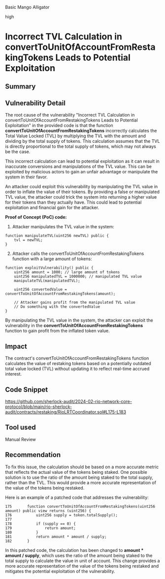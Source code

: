 Basic Mango Alligator

high

# Incorrect TVL Calculation in convertToUnitOfAccountFromRestakingTokens Leads to Potential Exploitation

## Summary

## Vulnerability Detail
The root cause of the vulnerability "Incorrect TVL Calculation in convertToUnitOfAccountFromRestakingTokens Leads to Potential Exploitation" in the provided code is that the function **convertToUnitOfAccountFromRestakingTokens** incorrectly calculates the Total Value Locked (TVL) by multiplying the TVL with the amount and dividing by the total supply of tokens. This calculation assumes that the TVL is directly proportional to the total supply of tokens, which may not always be the case.

This incorrect calculation can lead to potential exploitation as it can result in inaccurate conversions and manipulations of the TVL value. This can be exploited by malicious actors to gain an unfair advantage or manipulate the system in their favor.

An attacker could exploit this vulnerability by manipulating the TVL value in order to inflate the value of their tokens. By providing a false or manipulated TVL value, the attacker could trick the system into returning a higher value for their tokens than they actually have. This could lead to potential exploitation and financial gain for the attacker.

**Proof of Concept (PoC) code:**

1. Attacker manipulates the TVL value in the system:
```solidity
function manipulateTVL(uint256 newTVL) public {
    tvl = newTVL;
}
```
2. Attacker calls the convertToUnitOfAccountFromRestakingTokens function with a large amount of tokens:

```solidity
function exploitVulnerability() public {
    uint256 amount = 1000; // large amount of tokens
    uint256 manipulatedTVL = 1000000; // manipulated TVL value
    manipulateTVL(manipulatedTVL);
    
    uint256 convertedValue = convertToUnitOfAccountFromRestakingTokens(amount);
    
    // Attacker gains profit from the manipulated TVL value
    // Do something with the convertedValue
}
```
By manipulating the TVL value in the system, the attacker can exploit the vulnerability in the **convertToUnitOfAccountFromRestakingTokens** function to gain profit from the inflated token value.


## Impact
The contract's convertToUnitOfAccountFromRestakingTokens function calculates the value of restaking tokens based on a potentially outdated total value locked (TVL) without updating it to reflect real-time accrued interest.
## Code Snippet
https://github.com/sherlock-audit/2024-02-rio-network-core-protocol/blob/main/rio-sherlock-audit/contracts/restaking/RioLRTCoordinator.sol#L175-L183
## Tool used

Manual Review

## Recommendation
To fix this issue, the calculation should be based on a more accurate metric that reflects the actual value of the tokens being staked. One possible solution is to use the ratio of the amount being staked to the total supply, rather than the TVL. This would provide a more accurate representation of the value of the tokens being restaked.

Here is an example of a patched code that addresses the vulnerability:

```solidity
175       function convertToUnitOfAccountFromRestakingTokens(uint256 amount) public view returns (uint256) {
176           uint256 supply = token.totalSupply();
177   
178           if (supply == 0) {
179               return amount;
180           }
181           return amount * amount / supply;
182       }
```
In this patched code, the calculation has been changed to **amount * amount / supply**, which uses the ratio of the amount being staked to the total supply to calculate the value in unit of account. This change provides a more accurate representation of the value of the tokens being restaked and mitigates the potential exploitation of the vulnerability.